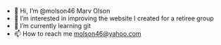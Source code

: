 - 👋 Hi, I’m @molson46 Marv Olson
- 👀 I’m interested in improving the website I created for a retiree group
- 🌱 I’m currently learning git
- 📫 How to reach me molson46@yahoo.com


